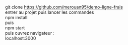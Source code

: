 git clone https://github.com/merouan95/demo-ligne-frais   
entrer au projet puis lancer les commandes <br/>
npm install <br/>
puis <br/>
npm start <br/>
puis ouvrez navigateur :<br/>
localhost:3000
